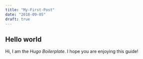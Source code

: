 ```yaml
---
title: "My-First-Post"
date: "2018-09-05"
draft: true
---
```


## Hello world
Hi, I am the *Hugo Boilerplate*. I hope you are enjoying this guide!